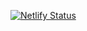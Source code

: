 [![Netlify Status](https://api.netlify.com/api/v1/badges/d9c57ac6-bd6e-442d-b6fd-ad75507de7cc/deploy-status)](https://app.netlify.com/sites/pokemonapps/deploys)
